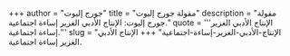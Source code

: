 +++
author = "جورج إليوت"
title = "مقولة جورج إليوت"
description = "مقولة جورج إليوت: الإنتاج الأدبي الغزير إساءة اجتماعية."
quote = '''الإنتاج الأدبي الغزير إساءة اجتماعية.'''
slug = "الإنتاج-الأدبي-الغزير-إساءة-اجتماعية"
+++
الإنتاج الأدبي الغزير إساءة اجتماعية.
